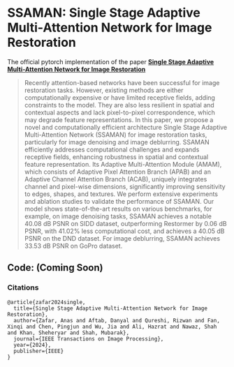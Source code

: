 # SSAMAN: Single Stage Adaptive Multi-Attention Network for Image Restoration
The official pytorch implementation of the paper **[Single Stage Adaptive Multi-Attention Network for Image Restoration](https://ieeexplore.ieee.org/abstract/document/10495777)**

>Recently attention-based networks have been successful for image restoration tasks. However, existing methods are either computationally expensive or have limited receptive fields, adding constraints to the model. They are also less resilient in spatial and contextual aspects and lack pixel-to-pixel correspondence, which may degrade feature representations. In this paper, we propose a novel and computationally efficient architecture Single Stage Adaptive Multi-Attention Network (SSAMAN) for image restoration tasks, particularly for image denoising and image deblurring. SSAMAN efficiently addresses computational challenges and expands receptive fields, enhancing robustness in spatial and contextual feature representation. Its Adaptive Multi-Attention Module (AMAM), which consists of Adaptive Pixel Attention Branch (APAB) and an Adaptive Channel Attention Branch (ACAB), uniquely integrates channel and pixel-wise dimensions, significantly improving sensitivity to edges, shapes, and textures. We perform extensive experiments and ablation studies to validate the performance of SSAMAN. Our model shows state-of-the-art results on various benchmarks, for example, on image denoising tasks, SSAMAN achieves a notable 40.08 dB PSNR on SIDD dataset, outperforming Restormer by 0.06 dB PSNR, with 41.02% less computational cost, and achieves a 40.05 dB PSNR on the DND dataset. For image deblurring, SSAMAN achieves 33.53 dB PSNR on GoPro dataset.



## Code: (Coming Soon)

### Citations
```
@article{zafar2024single,
  title={Single Stage Adaptive Multi-Attention Network for Image Restoration},
  author={Zafar, Anas and Aftab, Danyal and Qureshi, Rizwan and Fan, Xinqi and Chen, Pingjun and Wu, Jia and Ali, Hazrat and Nawaz, Shah and Khan, Sheheryar and Shah, Mubarak},
  journal={IEEE Transactions on Image Processing},
  year={2024},
  publisher={IEEE}
}
```
